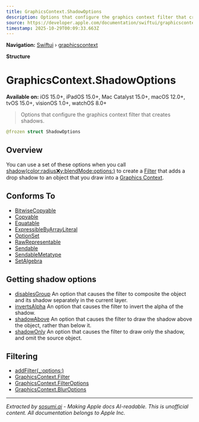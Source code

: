 ```yaml
---
title: GraphicsContext.ShadowOptions
description: Options that configure the graphics context filter that creates shadows.
source: https://developer.apple.com/documentation/swiftui/graphicscontext/shadowoptions
timestamp: 2025-10-29T00:09:33.663Z
---
```


**Navigation:** [Swiftui](/documentation/swiftui) › [graphicscontext](/documentation/swiftui/graphicscontext)

**Structure**

# GraphicsContext.ShadowOptions

**Available on:** iOS 15.0+, iPadOS 15.0+, Mac Catalyst 15.0+, macOS 12.0+, tvOS 15.0+, visionOS 1.0+, watchOS 8.0+

> Options that configure the graphics context filter that creates shadows.

```swift
@frozen struct ShadowOptions
```

## Overview

You can use a set of these options when you call [shadow(color:radius:x:y:blendMode:options:)](/documentation/swiftui/graphicscontext/filter/shadow(color:radius:x:y:blendmode:options:)) to create a [Filter](/documentation/swiftui/graphicscontext/filter) that adds a drop shadow to an object that you draw into a [Graphics Context](/documentation/swiftui/graphicscontext).

## Conforms To

- [BitwiseCopyable](/documentation/Swift/BitwiseCopyable)
- [Copyable](/documentation/Swift/Copyable)
- [Equatable](/documentation/Swift/Equatable)
- [ExpressibleByArrayLiteral](/documentation/Swift/ExpressibleByArrayLiteral)
- [OptionSet](/documentation/Swift/OptionSet)
- [RawRepresentable](/documentation/Swift/RawRepresentable)
- [Sendable](/documentation/Swift/Sendable)
- [SendableMetatype](/documentation/Swift/SendableMetatype)
- [SetAlgebra](/documentation/Swift/SetAlgebra)

## Getting shadow options

- [disablesGroup](/documentation/swiftui/graphicscontext/shadowoptions/disablesgroup) An option that causes the filter to composite the object and its shadow separately in the current layer.
- [invertsAlpha](/documentation/swiftui/graphicscontext/shadowoptions/invertsalpha) An option that causes the filter to invert the alpha of the shadow.
- [shadowAbove](/documentation/swiftui/graphicscontext/shadowoptions/shadowabove) An option that causes the filter to draw the shadow above the object, rather than below it.
- [shadowOnly](/documentation/swiftui/graphicscontext/shadowoptions/shadowonly) An option that causes the filter to draw only the shadow, and omit the source object.

## Filtering

- [addFilter(_:options:)](/documentation/swiftui/graphicscontext/addfilter(_:options:))
- [GraphicsContext.Filter](/documentation/swiftui/graphicscontext/filter)
- [GraphicsContext.FilterOptions](/documentation/swiftui/graphicscontext/filteroptions)
- [GraphicsContext.BlurOptions](/documentation/swiftui/graphicscontext/bluroptions)

---

*Extracted by [sosumi.ai](https://sosumi.ai) - Making Apple docs AI-readable.*
*This is unofficial content. All documentation belongs to Apple Inc.*
